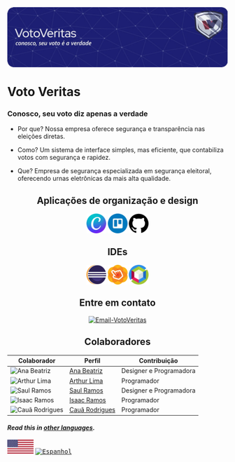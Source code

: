 <img align= "center" alt="VotoVeritas-Canva" src="https://github.com/VotoVeritas/VotoVeritas/blob/main/Imagens/PortugueseBanner.png">

# Voto Veritas
### Conosco, seu voto diz apenas a verdade

- Por que? Nossa empresa oferece segurança e transparência nas eleições diretas.

- Como? Um sistema de interface simples, mas eficiente, que contabiliza votos com segurança e rapidez.

- Que? Empresa de segurança especializada em segurança eleitoral, oferecendo urnas eletrônicas da mais alta qualidade.

<div align="center">

## Aplicações de organização e design
  
  <img align= "center" alt="VotoVeritas-Canva" height="45" width="45" src="https://github.com/VotoVeritas/VotoVeritas/blob/main/Imagens/Canva.png">
<img align= "center" alt="VotoVeritas-Trello" height="45" width="45" src="https://github.com/VotoVeritas/VotoVeritas/blob/main/Imagens/Trello.png">
<img align= "center" alt="VotoVeritas-Github" height="45" width="45" src="https://github.com/VotoVeritas/VotoVeritas/blob/main/Imagens/GitHub.png">

## IDEs
<img align= "center" alt="VotoVeritas-Eclipse" height="45" width="45" src="https://github.com/VotoVeritas/VotoVeritas/blob/main/Imagens/Eclipse.png">
<img align= "center" alt="VotoVeritas-SceneB" height="45" width="45" src="https://github.com/VotoVeritas/VotoVeritas/blob/main/Imagens/SceneB.png">
<img align= "center" alt="VotoVeritas-NetBeans" height="45" width="45" src="https://github.com/VotoVeritas/VotoVeritas/blob/main/Imagens/Netbeans.png">

## Entre em contato

  <a target="_blank" href="mailto:votoveritas@gmail.com"> <img height="30" width="120" alt="Email-VotoVeritas" src="https://img.shields.io/badge/Gmail-D14836?style=for-the-badge&logo=gmail&logoColor=white"/></a>
  
## Colaboradores

| Colaborador       | Perfil               | Contribuição         |
|-------------------|----------------------|----------------------|
| <img src="https://avatars.githubusercontent.com/AnaBeatrizCarvalhoMenezes" alt="Ana Beatriz" width="45" height="45"> | [Ana Beatriz](https://github.com/AnaBeatrizCarvalhoMenezes) | Designer e Programadora |
| <img src="https://avatars.githubusercontent.com/Arthur-Lima07" alt="Arthur Lima" width="45" height="45"> | [Arthur Lima](https://github.com/Arthur-Lima07) | Programador |
| <img src="https://avatars.githubusercontent.com/hattasho" alt="Saul Ramos" width="45" height="45"> | [Saul Ramos](https://github.com/hattasho) | Designer e Programadora |
| <img src="https://avatars.githubusercontent.com/IsaacMaf" alt="Isaac Ramos" width="45" height="45"> | [Isaac Ramos](https://github.com/IsaacMaf) | Programador |
| <img src="https://avatars.githubusercontent.com/CauaRodrigues08" alt="Cauã Rodrigues" width="45" height="45"> | [Cauã Rodrigues](https://github.com/CauaRodrigues08) | Programador |


</div>

#### _Read this in [other languages](Translations/translations.md)._
<kbd>[<img title="English" alt="Inglês" src="https://github.com/hampusborgos/country-flags/blob/main/png250px/us.png" width="60">](README.eng.md)</kbd>
<kbd>[<img title="Spanish" alt="Espanhol" src="https://www.countryflags.com/wp-content/uploads/spain-flag-png-large.png" width="60">](README.esp.md)</kbd>

